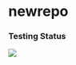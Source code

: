 # newrepo
### Testing Status
![](https://github.com/GalSh5/newrepo/workflows/Project%20Tests/badge.svg)
